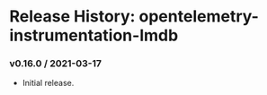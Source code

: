 # Release History: opentelemetry-instrumentation-lmdb

### v0.16.0 / 2021-03-17

* Initial release.
